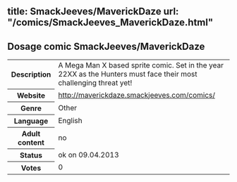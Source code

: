 title: SmackJeeves/MaverickDaze
url: "/comics/SmackJeeves_MaverickDaze.html"
---
Dosage comic SmackJeeves/MaverickDaze
-----------------------------------------

<table class="comicinfo">
<tr>
<th>Description</th><td>A Mega Man X based sprite comic. Set in the year 22XX as the Hunters must face their most challenging threat yet!</td>
</tr>
<tr>
<th>Website</th><td><a href="http://maverickdaze.smackjeeves.com/comics/">http://maverickdaze.smackjeeves.com/comics/</a></td>
</tr>
<tr>
<th>Genre</th><td>Other</td>
</tr>
<tr>
<th>Language</th><td>English</td>
</tr>
<tr>
<th>Adult content</th><td>no</td>
</tr>
<tr>
<th>Status</th><td>ok on 09.04.2013</td>
</tr>
<tr>
<th>Votes</th><td>0</div></td>
</tr>
</table>
